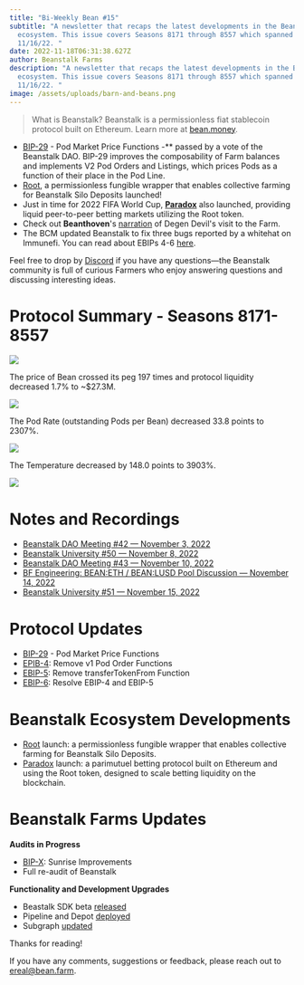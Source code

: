 ```yaml
---
title: "Bi-Weekly Bean #15"
subtitle: "A newsletter that recaps the latest developments in the Beanstalk
  ecosystem. This issue covers Seasons 8171 through 8557 which spanned 11/2/22 –
  11/16/22. "
date: 2022-11-18T06:31:38.627Z
author: Beanstalk Farms
description: "A newsletter that recaps the latest developments in the Beanstalk
  ecosystem. This issue covers Seasons 8171 through 8557 which spanned 11/2/22 –
  11/16/22. "
image: /assets/uploads/barn-and-beans.png
---
```

> What is Beanstalk? Beanstalk is a permissionless fiat stablecoin protocol built on Ethereum. Learn more at [bean.money](https://bean.money/).

* [BIP-29](https://github.com/BeanstalkFarms/Beanstalk-Governance-Proposals/blob/master/bip/bip-29-pod-market-price-functions.md) - Pod Market Price Functions -\*\* passed by a vote of the Beanstalk DAO. BIP-29 improves the composability of Farm balances and implements V2 Pod Orders and Listings, which prices Pods as a function of their place in the Pod Line.
* [Root](https://roottoken.org/), a permissionless fungible wrapper that enables collective farming for Beanstalk Silo Deposits launched!
* Just in time for 2022 FIFA World Cup, **[Paradox](https://betparadox.com/)** also launched, providing liquid peer-to-peer betting markets utilizing the Root token.
* Check out **Beanthoven**'s [narration](https://www.youtube.com/watch?v=L4eTcW4PCt0) of Degen Devil's visit to the Farm.
* The BCM updated Beanstalk to fix three bugs reported by a whitehat on Immunefi. You can read about EBIPs 4-6 [here](https://github.com/BeanstalkFarms/Beanstalk-Governance-Proposals/tree/master/bip/ebip).

Feel free to drop by [Discord](https://discord.gg/beanstalk) if you have any questions—the Beanstalk community is full of curious Farmers who enjoy answering questions and discussing interesting ideas.

# **Protocol Summary - Seasons 8171-8557**

![](/assets/uploads/b15.png)

The price of Bean crossed its peg 197 times and protocol liquidity decreased 1.7% to ~$27.3M.

![](/assets/uploads/l15.png)

The Pod Rate (outstanding Pods per Bean) decreased 33.8 points to 2307%.

![](/assets/uploads/pr15.png)

The Temperature decreased by 148.0 points to 3903%.

![](/assets/uploads/t15.png)

# Notes and Recordings

* [Beanstalk DAO Meeting #42 — November 3, 2022](https://www.notion.so/7dc2d7176b5243e8b5c2d88ab8856741)
* [Beanstalk University #50 — November 8, 2022](https://www.notion.so/ec6775a812204ecf8e90cbf87d9d8228)
* [Beanstalk DAO Meeting #43 — November 10, 2022](https://www.notion.so/450b07c10dbf4855986eff2c081725f2)
* [BF Engineering: BEAN:ETH / BEAN:LUSD Pool Discussion — November 14, 2022](https://www.notion.so/128f65e49c3241de963f6c082e270ae1)
* [Beanstalk University #51 — November 15, 2022](https://www.notion.so/87baa017edea4d6daced7f4b4fb1ca3c)

# Protocol **Updates**

* [BIP-29](https://github.com/BeanstalkFarms/Beanstalk-Governance-Proposals/blob/master/bip/bip-29-pod-market-price-functions.md) - Pod Market Price Functions
* [EPIB-4](https://github.com/BeanstalkFarms/Beanstalk-Governance-Proposals/blob/master/bip/ebip/ebip-4-remove-v1-pod-order-functions.md): Remove v1 Pod Order Functions
* [EBIP-5](https://github.com/BeanstalkFarms/Beanstalk-Governance-Proposals/blob/master/bip/ebip/ebip-5-remove-transfertokenfrom-function.md): Remove transferTokenFrom Function
* [EBIP-6](https://github.com/BeanstalkFarms/Beanstalk-Governance-Proposals/blob/master/bip/ebip/ebip-6-resolve-ebip-4-and-ebip5.md): Resolve EBIP-4 and EBIP-5

# Beanstalk Ecosystem Developments

* [Root](https://roottoken.org/) launch: a permissionless fungible wrapper that enables collective farming for Beanstalk Silo Deposits.
* [Paradox](https://betparadox.com/) launch: a parimutuel betting protocol built on Ethereum and using the Root token, designed to scale betting liquidity on the blockchain.

# Beanstalk Farms **Updates**

**Audits in Progress**

* [BIP-X](https://github.com/BeanstalkFarms/Beanstalk/pull/133): Sunrise Improvements
* Full re-audit of Beanstalk

**Functionality and Development Upgrades**

* Beastalk SDK beta [released](https://www.npmjs.com/package/@beanstalk/sdk)
* Pipeline and Depot [deployed](https://evmpipeline.org/)
* Subgraph [updated](https://thegraph.com/explorer/subgraphs/R9rnzRuiyDybfDsZfoM7eA9w8WuHtZKbroGrgWwDw1d)

Thanks for reading!

If you have any comments, suggestions or feedback, please reach out to ereal@bean.farm.